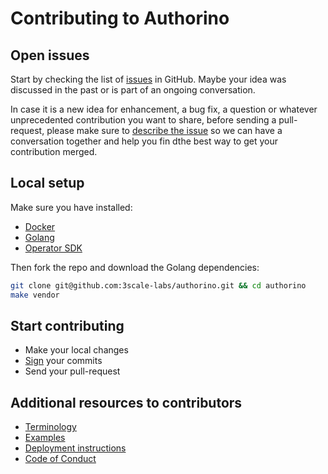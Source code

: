 # Contributing to Authorino

## Open issues

Start by checking the list of [issues](https://github.com/3scale-labs/authorino/issues) in GitHub. Maybe your idea was discussed in the past or is part of an ongoing conversation.

In case it is a new idea for enhancement, a bug fix, a question or whatever unprecedented contribution you want to share, before sending a pull-request, please make sure to [describe the issue](https://github.com/3scale-labs/authorino/issues/new) so we can have a conversation together and help you fin dthe best way to get your contribution merged.

## Local setup

Make sure you have installed:
- [Docker](https://docker.com)
- [Golang](https://golang.org)
- [Operator SDK](https://sdk.operatorframework.io/)

Then fork the repo and download the Golang dependencies:

```sh
git clone git@github.com:3scale-labs/authorino.git && cd authorino
make vendor
```

## Start contributing

- Make your local changes
- [Sign](https://docs.github.com/en/github/authenticating-to-github/signing-commits) your commits
- Send your pull-request

## Additional resources to contributors

- [Terminology](terminology.md)
- [Examples](../examples/README.md)
- [Deployment instructions](deploy.md)
- [Code of Conduct](code_of_conduct.md)
